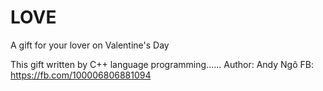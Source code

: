 # LOVE
A gift for your lover on Valentine's Day

This gift written by C++ language programming......
Author: Andy Ngô
FB: https://fb.com/100006806881094

